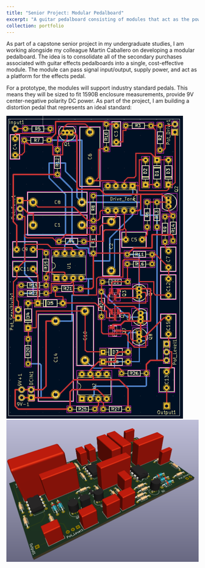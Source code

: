 ```yaml
---
title: "Senior Project: Modular Pedalboard"
excerpt: "A guitar pedalboard consisting of modules that act as the power supply, signal input, signal output, and pedalboard platform. <br/><img src='/images/500x300.png'>"
collection: portfolio
---
```


As part of a capstone senior project in my undergraduate studies, I am working alongside my colleague Martin Caballero on developing a modular pedalboard. The idea is to consolidate all of the secondary purchases associated with guitar effects pedalboards into a single, cost-effective module. The module can pass signal input/output, supply power, and act as a platform for the effects pedal.

For a prototype, the modules will support industry standard pedals. This means they will be sized to fit 1590B enclosure measurements, provide 9V center-negative polarity DC power. As part of the project, I am building a distortion pedal that represents an ideal standard:

 ![Alt text](images/PedalPCB.png)
 ![Alt text](images/PedalPCB3D.png)
